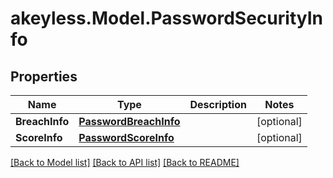 # akeyless.Model.PasswordSecurityInfo

## Properties

Name | Type | Description | Notes
------------ | ------------- | ------------- | -------------
**BreachInfo** | [**PasswordBreachInfo**](PasswordBreachInfo.md) |  | [optional] 
**ScoreInfo** | [**PasswordScoreInfo**](PasswordScoreInfo.md) |  | [optional] 

[[Back to Model list]](../README.md#documentation-for-models) [[Back to API list]](../README.md#documentation-for-api-endpoints) [[Back to README]](../README.md)

